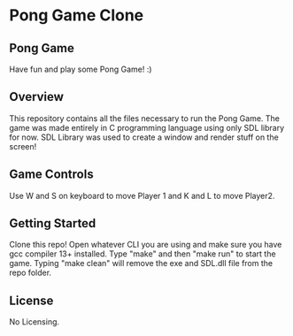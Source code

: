 # Pong Game Clone

## Pong Game
Have fun and play some Pong Game! :) 

## Overview
This repository contains all the files necessary to run the Pong Game. 
The game was made entirely in C programming language using only SDL library for now.
SDL Library was used to create a window and render stuff on the screen!

## Game Controls
Use W and S on keyboard to move Player 1 and K and L to move Player2.

## Getting Started

Clone this repo!
Open whatever CLI you are using and make sure you have gcc compiler 13+ installed.
Type "make" and then "make run" to start the game.
Typing "make clean" will remove the exe and SDL.dll file from the repo folder.

## License
No Licensing.
